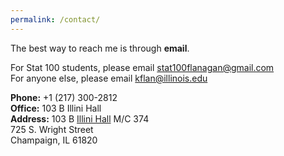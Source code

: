```yaml
---
permalink: /contact/
---
```


The best way to reach me is through **email**.

For Stat 100 students, please email [stat100flanagan@gmail.com](mailto:stat100flanagan@gmail.com)<br>
For anyone else, please email [kflan@illinois.edu](mailto:kflan@illinois.edu)<br>

**Phone:** +1 (217) 300-2812<br>
**Office:** 103 B Illini Hall<br>
**Address:**  103 B [Illini Hall](http://ada.fs.illinois.edu/0065.html) M/C 374<br>
725 S. Wright Street <br>
Champaign, IL 61820<br>
